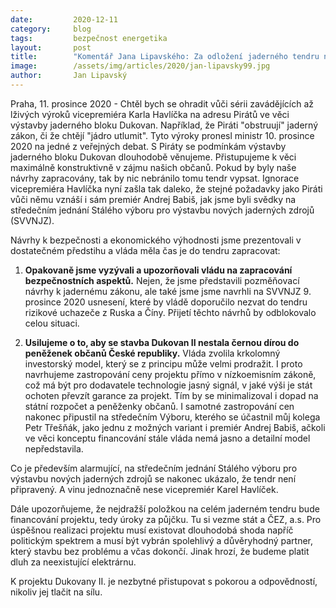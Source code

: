 ```yaml
---
date:         2020-12-11
category:     blog
tags:         bezpečnost energetika
layout:       post
title:        "Komentář Jana Lipavského: Za odložení jaderného tendru nemůže opozice, ale vláda ignorující ekonomické a bezpečnostní zájmy Česka"
image:        /assets/img/articles/2020/jan-lipavsky99.jpg
author:       Jan Lipavský
---
```


 

Praha, 11. prosince 2020 - Chtěl bych se ohradit vůči sérii zavádějících až lživých výroků vicepremiéra Karla Havlíčka na adresu Pirátů ve věci výstavby jaderného bloku Dukovan. Například, že Piráti "obstruují" jaderný zákon, či že chtějí "jádro utlumit". Tyto výroky pronesl ministr 10. prosince 2020 na jedné z veřejných debat. S Piráty se podmínkám výstavby jaderného bloku Dukovan dlouhodobě věnujeme. Přistupujeme k věci maximálně konstruktivně v zájmu našich občanů. Pokud by byly naše návrhy zapracovány, tak by nic nebránilo tomu tendr vypsat. Ignorace vicepremiéra Havlíčka nyní zašla tak daleko, že stejné požadavky jako Piráti vůči němu vznáší i sám premiér Andrej Babiš, jak jsme byli svědky na středečním jednání  Stálého výboru pro výstavbu nových jaderných zdrojů (SVVNJZ). 

Návrhy k bezpečnosti a ekonomického výhodnosti jsme prezentovali v dostatečném předstihu a vláda měla čas je do tendru zapracovat:

1. **Opakovaně jsme vyzývali a upozorňovali vládu na zapracování bezpečnostních aspektů.** Nejen, že jsme představili pozměňovací návrhy k jadernému zákonu, ale také jsme jsme navrhli na SVVNJZ 9. prosince 2020 usnesení, které by vládě doporučilo nezvat do tendru rizikové uchazeče z Ruska a Číny. Přijetí těchto návrhů by odblokovalo celou situaci.

2. **Usilujeme o to, aby se stavba Dukovan II nestala černou dírou do peněženek občanů České republiky.** Vláda zvolila krkolomný investorský model, který se z principu může velmi prodražit. I proto navrhujeme zastropování ceny projektu přímo v nízkoemisním zákoně, což má být pro dodavatele technologie jasný signál, v jaké výši je stát ochoten převzít garance za projekt. Tím by se minimalizoval i dopad na státní rozpočet a peněženky občanů. I samotné zastropování cen nakonec připustil na středečním Výboru, kterého se účastnil můj kolega Petr Třešňák, jako jednu z možných variant i premiér Andrej Babiš, ačkoli ve věci konceptu financování stále vláda nemá jasno a detailní model nepředstavila.

Co je především alarmující, na středečním jednání Stálého výboru pro výstavbu nových jaderných zdrojů se nakonec ukázalo, že tendr není připravený. A vinu jednoznačně nese vicepremiér Karel Havlíček.

Dále upozorňujeme, že nejdražší položkou na celém jaderném tendru bude financování projektu, tedy úroky za půjčku. Tu si vezme stát a ČEZ, a.s. Pro úspěšnou realizaci projektu musí existovat dlouhodobá shoda napříč politickým spektrem a musí být vybrán spolehlivý a důvěryhodný partner, který stavbu bez problému a včas dokončí. Jinak hrozí, že budeme platit dluh za neexistující elektrárnu.

K projektu Dukovany II. je nezbytné přistupovat s pokorou a odpovědností, nikoliv jej tlačit na sílu.
